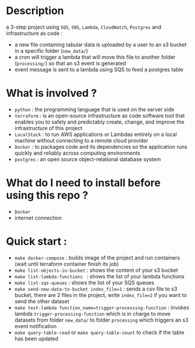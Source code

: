 # Description

a 3-step project using `SQS`, `SNS`, `Lambda`, `CloudWatch`, `Postgres` and infrastructure as code : 
- a new file containing tabular data is uploaded by a user to an s3 bucket in a specific folder (`new_data/`)
- a cron will trigger a lambda that will move this file to another folder (`processing/`) so that an s3 event is generated
- event message is sent to a lambda using SQS to feed a postgres table

# What is involved ?
- `python` : the programming language that is used on the server side
- `terraform` : is an open-source infrastructure as code software tool that enables you to safely and predictably create, change, and improve the infrastructure of this project
- `LocalStack` : to run AWS applications or Lambdas entirely on a local machine without connecting to a remote cloud provider
- `Docker` : to packages code and its dependencies so the application runs quickly and reliably across computing environments
- `postgres` : an open source object-relational database system

# What do I need to install before using this repo ?

- `Docker`
- internet connection

# Quick start : 

- `make docker-compose` : builds image of the project and run containers (wait until terraform container finish its job)
- `make list-objects-in-bucket` : shows the content of your s3 bucket
- `make list-lambda-functions ` : shows the list of your lambda functions
- `make list-sqs-queues` : shows the list of your SQS queues
- `make send-new-data-to-bucket index_file=1` : sends a csv file to s3 bucket, there are 2 files in the project, write `index_file=2` if you want to send the other dataset
- `make test-lambda function_name=trigger-processing-function` : invokes lambda `trigger-processing-function` which is in charge to move datasets from folder `new_data/` to folder `processing` which triggers an s3 event notification
- `make query-table-read` or `make query-table-count` to check if the table has been updated